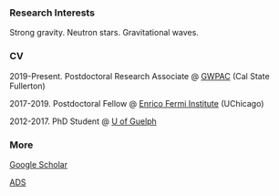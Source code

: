 ### Research Interests

Strong gravity. Neutron stars. Gravitational waves.

### CV

2019-Present. Postdoctoral Research Associate @ [GWPAC](https://physics.fullerton.edu/gwpac/) (Cal State Fullerton)

2017-2019. Postdoctoral Fellow @ [Enrico Fermi Institute](https://efi.uchicago.edu/) (UChicago)

2012-2017. PhD Student @ [U of Guelph](https://www.physics.uoguelph.ca/)

### More

[Google Scholar](https://scholar.google.com/citations?user=aS1a3oEAAAAJ&hl=en&oi=ao)

[ADS](https://ui.adsabs.harvard.edu/public-libraries/HyI9Hdj0T-ODCV2k0gt4tA)
